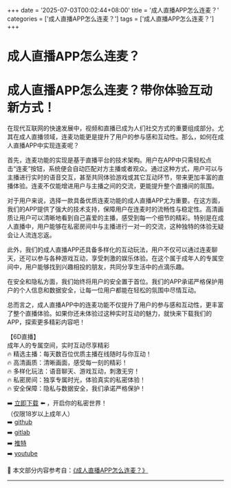 +++
date = '2025-07-03T00:02:44+08:00'
title = '成人直播APP怎么连麦？'
categories = ['成人直播APP怎么连麦？']
tags = ['成人直播APP怎么连麦？']
+++

# 成人直播APP怎么连麦？

# 成人直播APP怎么连麦？带你体验互动新方式！

在现代互联网的快速发展中，视频和直播已成为人们社交方式的重要组成部分。尤其在成人直播领域，连麦功能更是提升了用户的参与感和互动性。那么，如何在成人直播APP中实现连麦呢？

首先，连麦功能的实现是基于直播平台的技术架构。用户在APP中只需轻松点击“连麦”按钮，系统便会自动匹配对方主播或者观众。通过这种方式，用户可以与主播进行实时的语音交互，甚至共同体验游戏或其它互动环节，带来更加丰富的直播体验。连麦不仅能增进用户与主播之间的交流，更能提升整个直播间的氛围。

对于用户来说，选择一款具备优质连麦功能的成人直播APP尤为重要。在这方面，我们的APP提供了强大的技术支持，保障用户在连麦时的流畅性与稳定性。高清画质让用户可以清晰地看到自己喜爱的主播，感受到每一个细节的精彩。特别是在成人直播中，用户能够在私密房间中与主播进行一对一的交流，这种独特的体验无疑会让人流连忘返。

此外，我们的成人直播APP还具备多样化的互动玩法，用户不仅可以通过连麦聊天，还可以参与各种游戏互动，享受刺激的娱乐体验。在这个属于成年人的专属空间中，用户能够找到兴趣相投的朋友，共同分享生活中的点滴乐趣。

在安全和隐私方面，我们始终将用户的安全置于首位。我们的APP承诺严格保护用户的个人信息和数据安全，让每一位用户都能在轻松的氛围中尽情互动。

总而言之，成人直播APP中的连麦功能不仅提升了用户的参与感和互动性，更丰富了整个直播体验。如果你还未体验过这种实时互动的魅力，就快来下载我们的APP，探索更多精彩内容吧！

【6D直播】  
成年人的专属空间，实时互动尽享精彩  
🔥 精选主播：每天数百位优质主播在线随时与你互动！  
🔥 高清画质：清晰画面，感受每一刻的精彩！  
🔥 多样化玩法：语音聊天、游戏互动，刺激无穷！  
🔥 私密房间：独享专属时光，体验真实的私密体验！  
🔥 安全保障：隐私与数据安全，我们承诺严格保护！

➡️ [立即下载](https://down123.s3.ap-east-1.amazonaws.com/down/down.html?channelCode=blog) ⬅️ ，开启你的私密世界！  
（仅限18岁以上成年人）  
➡️ [github](https://aldult-live.github.io/)  
➡️ [gitlab](https://seo-09598d.gitlab.io/)  
➡️ [推特](https://x.com/wegame33)  
➡️ [youtube](https://www.youtube.com/@6Dlive)


📘 本文部分内容参考自：[《成人直播APP怎么连麦？》](https://github.com/caoliu123321/caoliu)

---
